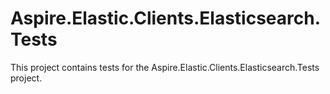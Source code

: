 # Aspire.Elastic.Clients.Elasticsearch.Tests

This project contains tests for the Aspire.Elastic.Clients.Elasticsearch.Tests project.
